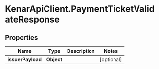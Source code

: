 # KenarApiClient.PaymentTicketValidateResponse

## Properties

Name | Type | Description | Notes
------------ | ------------- | ------------- | -------------
**issuerPayload** | **Object** |  | [optional] 


